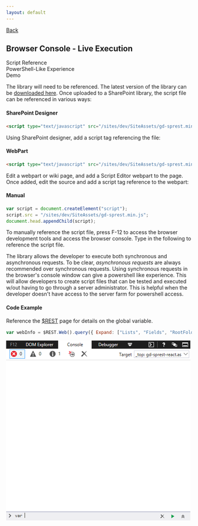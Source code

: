 ```yaml
---
layout: default
---
```

<div class="page-info" markdown="1">

[Back](/)
## Browser Console - Live Execution

</div>


<!-- Tabs -->
<div class="tabs">
<!-- Tab Items -->
<div class="tab-items">
    <div class="tab-item">Script Reference</div>
    <div class="tab-item">PowerShell-Like Experience</div>
    <div class="tab-item">Demo</div>
</div>

<!-- Tab Content -->

<!-- Reference the Script -->
<div class="tab-content" markdown="1">

The library will need to be referenced. The latest version of the library can be [downloaded here](https://raw.githubusercontent.com/gunjandatta/development/master/dist/gd-sprest.min.js). Once uploaded to a SharePoint library, the script file can be referenced in various ways:

#### SharePoint Designer
```html
<script type="text/javascript" src="/sites/dev/SiteAssets/gd-sprest.min.js"></script>
```
Using SharePoint designer, add a script tag referencing the file:

#### WebPart
```html
<script type="text/javascript" src="/sites/dev/SiteAssets/gd-sprest.min.js"></script>
```
Edit a webpart or wiki page, and add a Script Editor webpart to the page. Once added, edit the source and add a script tag reference to the webpart:

#### Manual
```js
var script = document.createElement("script");
script.src = "/sites/dev/SiteAssets/gd-sprest.min.js";
document.head.appendChild(script);
```
To manually reference the script file, press F-12 to access the browser development tools and access the browser console. Type in the following to reference the script file.

</div>
<!-- PowerShell-Like Experience -->
<div class="tab-content" markdown="1">

The library allows the developer to execute both synchronous and asynchronous requests. To be clear, *asynchronous requests* are always recommended over synchronous requests. Using synchronous requests in the browser's console window can give a powershell like experience. This will allow developers to create script files that can be tested and executed w/out having to go through a server administrator. This is helpful when the developer doesn't have access to the server farm for powershell access.

#### Code Example
Reference the [$REST](global-variable) page for details on the global variable.
```js
var webInfo = $REST.Web().query({ Expand: ["Lists", "Fields", "RootFolder"] }).executeAndWait();
```

</div>
<!-- Demo -->
<div class="tab-content" markdown="1">

![PowerShell](/assets/images/demo-browser.gif)

</div>
</div>